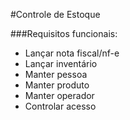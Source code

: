 #Controle de Estoque

###Requisitos funcionais:

- Lançar nota fiscal/nf-e
- Lançar inventário
- Manter pessoa
- Manter produto
- Manter operador
- Controlar acesso



